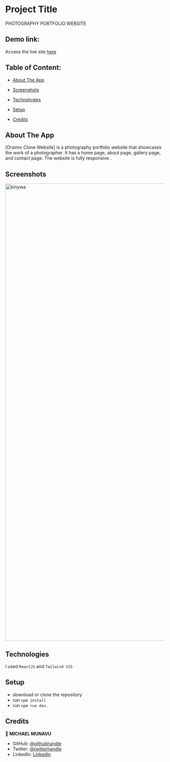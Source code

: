 # Project Title

PHOTOGRAPHY PORTFOLIO WEBSITE

## Demo link:

Access the live site [here](https://kinywa-concept.netlify.app/)

## Table of Content:

- [About The App](#about-the-app)
- [Screenshots](#screenshots)
- [Technologies](#technologies)
- [Setup](#setup)

- [Credits](#credits)

## About The App

[Oraimo Clone Website] is a photography portfolio website that showcases the work of a photographer. It has a home page, about page, gallery page, and contact page. The website is fully responsive .

## Screenshots

<img width="1440" alt="kinywa" src="https://user-images.githubusercontent.com/86654131/235629239-4e9d0230-84ee-4f6c-b033-620987e42dd6.png">



## Technologies

I used `ReactJS` and `Tailwind CSS`

## Setup

- download or clone the repository
- run `npm install`
- run `npm run dev`
  .

## Credits

👤 **MICHAEL MUNAVU**

- GitHub: [@githubhandle](https://github.com/MICHAELMUNAVU83)
- Twitter: [@twitterhandle](https://twitter.com/MichaelTrance1)
- LinkedIn: [LinkedIn](https://www.linkedin.com/in/michael-munavu-78703a218/)
